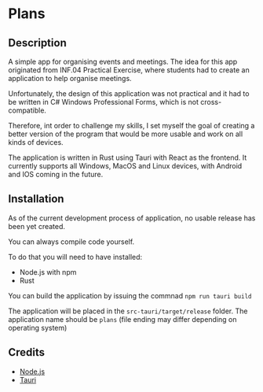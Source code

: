# Plans

## Description

A simple app for organising events and meetings.
The idea for this app originated from INF.04 Practical Exercise,
where students had to create an application to help organise meetings.

Unfortunately, the design of this application was not practical and it had to be written in C# Windows Professional Forms, which is not cross-compatible. 

Therefore, int order to challenge my skills, I set myself the goal of creating a better version of the program that would be more usable and work on all kinds of devices.

The application is written in Rust using Tauri with React as the frontend.
It currently supports all Windows, MacOS and Linux devices, with Android and IOS coming in the future.

## Installation

As of the current development process of application, no usable release has been yet created.

You can always compile code yourself.

To do that you will need to have installed:

* Node.js with npm
* Rust

You can build the application by issuing the commnad `npm run tauri build`

The application will be placed in the `src-tauri/target/release` folder. The application name should be `plans` (file ending may differ depending on operating system)

## Credits
* <a href="https://github.com/nodejs">Node.js</a>
* <a href="https://github.com/tauri-apps/tauri">Tauri</a>
